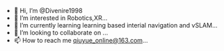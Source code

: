 - 👋 Hi, I’m @Divenire1998
- 👀 I’m interested in Robotics,XR...
- 🌱 I’m currently learning learning based interial navigation and vSLAM...
- 💞️ I’m looking to collaborate on ...
- 📫 How to reach me qiuyue_online@163.com...

<!---
Divenire1998/Divenire1998 is a ✨ special ✨ repository because its `README.md` (this file) appears on your GitHub profile.
You can click the Preview link to take a look at your changes.
--->
